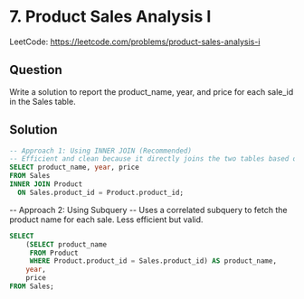 # 7. Product Sales Analysis I

LeetCode: https://leetcode.com/problems/product-sales-analysis-i

## Question
Write a solution to report the product_name, year, and price for each sale_id in the Sales table.

## Solution
```sql
-- Approach 1: Using INNER JOIN (Recommended)
-- Efficient and clean because it directly joins the two tables based on product_id.
SELECT product_name, year, price
FROM Sales
INNER JOIN Product
  ON Sales.product_id = Product.product_id;
```

-- Approach 2: Using Subquery
-- Uses a correlated subquery to fetch the product name for each sale. Less efficient but valid.
```sql
SELECT 
    (SELECT product_name 
     FROM Product 
     WHERE Product.product_id = Sales.product_id) AS product_name,
    year,
    price
FROM Sales;
```
